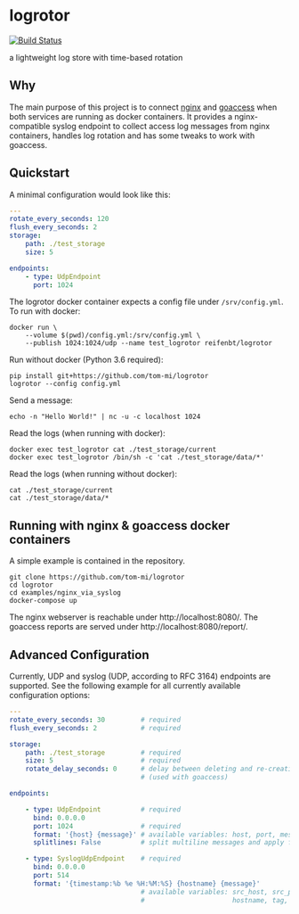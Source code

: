 # logrotor

[![Build Status](https://travis-ci.org/tom-mi/logrotor.svg?branch=master)](https://travis-ci.org/tom-mi/logrotor)

a lightweight log store with time-based rotation

## Why
The main purpose of this project is to connect [nginx](https://nginx.org/) and [goaccess](https://goaccess.io/) when both services are running as docker containers. It provides a nginx-compatible syslog endpoint to collect access log messages from nginx containers, handles log rotation and has some tweaks to work with goaccess.

## Quickstart

A minimal configuration would look like this:

```yaml:config.yml
---
rotate_every_seconds: 120
flush_every_seconds: 2
storage:
    path: ./test_storage
    size: 5

endpoints:
    - type: UdpEndpoint
      port: 1024
```

The logrotor docker container expects a config file under `/srv/config.yml`. To run with docker:

    docker run \
        --volume $(pwd)/config.yml:/srv/config.yml \
        --publish 1024:1024/udp --name test_logrotor reifenbt/logrotor
    
Run without docker (Python 3.6 required):

    pip install git+https://github.com/tom-mi/logrotor
    logrotor --config config.yml
    
Send a message:

    echo -n "Hello World!" | nc -u -c localhost 1024
    
Read the logs (when running with docker):

    docker exec test_logrotor cat ./test_storage/current
    docker exec test_logrotor /bin/sh -c 'cat ./test_storage/data/*'
    
Read the logs (when running without docker):

    cat ./test_storage/current
    cat ./test_storage/data/*
    
## Running with nginx & goaccess docker containers

A simple example is contained in the repository.

    git clone https://github.com/tom-mi/logrotor
    cd logrotor
    cd examples/nginx_via_syslog
    docker-compose up
    
The nginx webserver is reachable under http://localhost:8080/. The goaccess reports are served under http://localhost:8080/report/.

## Advanced Configuration

Currently, UDP and syslog (UDP, according to RFC 3164) endpoints are supported. See the following example for all currently available configuration options:

```yaml
---
rotate_every_seconds: 30         # required
flush_every_seconds: 2           # required

storage:
    path: ./test_storage         # required
    size: 5                      # required
    rotate_delay_seconds: 0      # delay between deleting and re-creating a file during rotation
                                 # (used with goaccess)

endpoints:

    - type: UdpEndpoint          # required
      bind: 0.0.0.0
      port: 1024                 # required
      format: '{host} {message}' # available variables: host, port, message
      splitlines: False          # split multiline messages and apply format to each line

    - type: SyslogUdpEndpoint    # required
      bind: 0.0.0.0
      port: 514
      format: '{timestamp:%b %e %H:%M:%S} {hostname} {message}'
                                 # available variables: src_host, src_port, timestamp, level, facility,
                                 #                      hostname, tag, pid, message
```

    
